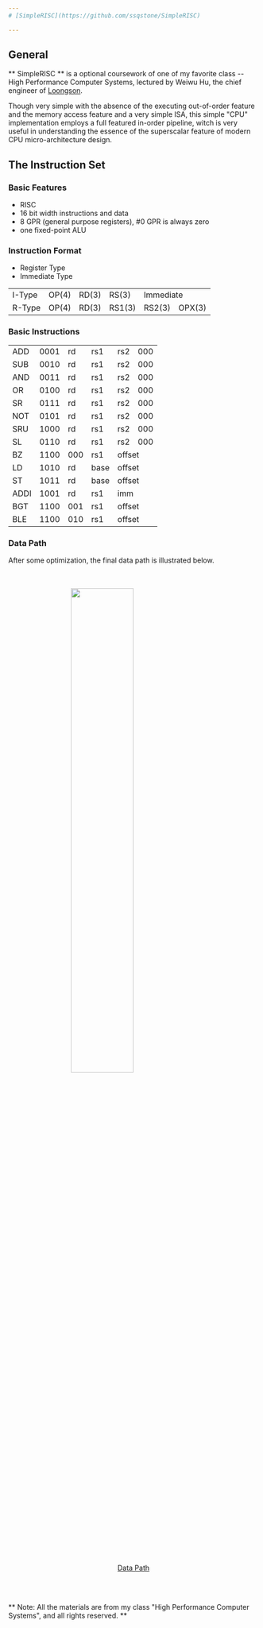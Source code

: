 ```yaml
---
# [SimpleRISC](https://github.com/ssqstone/SimpleRISC)

---
```


## General
** SimpleRISC ** is a optional coursework of one of my favorite class -- High Performance Computer Systems, lectured by Weiwu Hu, the chief engineer of [Loongson](https://en.wikipedia.org/wiki/Loongson). 

Though very simple with the absence of the executing out-of-order feature and the memory access feature and a very simple ISA, this simple "CPU" implementation employs a full featured in-order pipeline, witch is very useful in understanding the essence of the superscalar feature of modern CPU micro-architecture design. 

## The Instruction Set

### Basic Features
 * RISC
 * 16 bit width instructions and data
 * 8 GPR (general purpose registers), #0 GPR is always zero
 * one fixed-point ALU
 
### Instruction Format
 * Register Type
 * Immediate Type

<table class="table table-striped table-bordered">
<tbody>
<tr>
<td>I-Type</td>
<td>OP(4)</td>
<td>RD(3)</td>
<td>RS(3)</td>
<td colspan='2'>Immediate</td>
</tr>
<tr>
<td>R-Type</td>
<td>OP(4)</td>
<td>RD(3)</td>
<td>RS1(3)</td>
<td>RS2(3)</td>
<td>OPX(3)</td>
</tr>
</tbody>
</table>


### Basic Instructions

<table class="table table-striped table-bordered">
<tbody>
<tr>
<td>ADD</td>
<td>0001</td>
<td>rd</td>
<td>rs1</td>
<td>rs2</td>
<td>000 </td>
</tr>
<tr>
<td>SUB</td>
<td>0010</td>
<td>rd</td>
<td>rs1</td>
<td>rs2</td>
<td>000 </td>
</tr>
<tr>
<td>AND</td>
<td>0011</td>
<td>rd</td>
<td>rs1</td>
<td>rs2</td>
<td>000 </td>
</tr>
<tr>
<td>OR</td>
<td>0100</td>
<td>rd</td>
<td>rs1</td>
<td>rs2</td>
<td>000 </td>
</tr>
<tr>
<td>SR</td>
<td>0111</td>
<td>rd</td>
<td>rs1</td>
<td>rs2</td>
<td>000 </td>
</tr>
<tr>
<td>NOT</td>
<td>0101</td>
<td>rd</td>
<td>rs1</td>
<td>rs2</td>
<td>000 </td>
</tr>
<tr>
<td>SRU</td>
<td>1000</td>
<td>rd</td>
<td>rs1</td>
<td>rs2</td>
<td>000 </td>
</tr>
<tr>
<td>SL</td>
<td>0110</td>
<td>rd</td>
<td>rs1</td>
<td>rs2</td>
<td>000 </td>
</tr>
<tr>
<td>BZ</td>
<td>1100</td>
<td>000</td>
<td>rs1</td>
<td colspan='2'>offset</td>
</tr>
<tr>
<td>LD</td>
<td>1010</td>
<td>rd</td>
<td>base</td>
<td colspan='2'>offset</td>
</tr>
<tr>
<td>ST</td>
<td>1011</td>
<td>rd</td>
<td>base</td>
<td colspan='2'>offset</td>
</tr>
<tr>
<td>ADDI</td>
<td>1001</td>
<td>rd</td>
<td>rs1</td>
<td colspan='2'>imm</td>
</tr>
<tr>
<td>BGT</td>
<td>1100</td>
<td>001</td>
<td>rs1</td>
<td colspan='2'>offset</td>
</tr>
<tr>
<td>BLE</td>
<td>1100</td>
<td>010</td>
<td>rs1</td>
<td colspan='2'>offset</td></tr></tbody></table>

### Data Path
After some optimization, the final data path is illustrated below. 

<br/><br/><a href="https://github.com/ssqstone/SimpleRISC/blob/master/datapath.PNG?raw=true"> <img  href="https://github.com/ssqstone/SimpleRISC/blob/master/datapath.PNG?raw=true" style="display: block; margin: auto; width: 50%" src="https://github.com/ssqstone/SimpleRISC/blob/master/datapath.PNG?raw=true"></a><p  style="text-align: center;" > <a href="https://github.com/ssqstone/SimpleRISC/blob/master/datapath.PNG?raw=true"> Data Path </a> </p><br/><br/>

** Note: All the materials are from my class "High Performance Computer Systems", and all rights reserved. **
